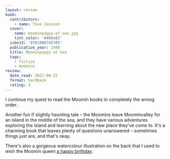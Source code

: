 ```yaml
---
layout: review
book:
  contributors:
    - name: Tove Jansson
  cover:
    name: moominpappa-at-sea.jpg
    tint_color: '#406a82'
  isbn13: '9781908745705'
  publication_year: 1948
  title: Moominpappa at Sea
  tags:
    - fiction
    - moomins
review:
  date_read: 2021-08-22
  format: hardback
  rating: 3
---
```


I continue my quest to read the Moomin books in completely the wrong order.

Another fun if slightly haunting tale – the Moomins leave Moominvalley for an island in the middle of the sea, and they have various adventures exploring the island and learning about the new place they've come to.
It's a charming book that leaves plenty of questions unanswered – sometimes things just are, and that's okay.

There's also a gorgeous watercolour illustration on the back that I used to wish the Moomin queen [a happy birthday](https://twitter.com/alexwlchan/status/1428968625457831941/photo/1).

